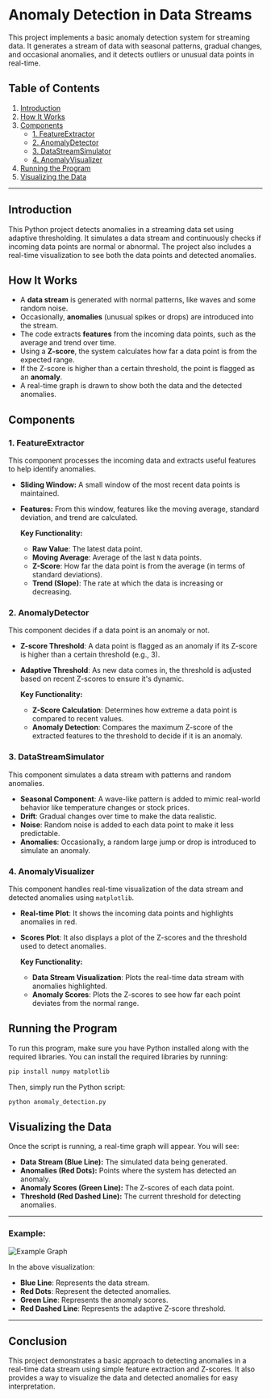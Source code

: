 # Anomaly Detection in Data Streams

This project implements a basic anomaly detection system for streaming data. It generates a stream of data with seasonal patterns, gradual changes, and occasional anomalies, and it detects outliers or unusual data points in real-time.

## Table of Contents

1. [Introduction](#introduction)
2. [How It Works](#how-it-works)
3. [Components](#components)
   - [1. FeatureExtractor](#1-featureextractor)
   - [2. AnomalyDetector](#2-anomalydetector)
   - [3. DataStreamSimulator](#3-datastreamsimulator)
   - [4. AnomalyVisualizer](#4-anomalyvisualizer)
4. [Running the Program](#running-the-program)
5. [Visualizing the Data](#visualizing-the-data)

---

## Introduction

This Python project detects anomalies in a streaming data set using adaptive thresholding. It simulates a data stream and continuously checks if incoming data points are normal or abnormal. The project also includes a real-time visualization to see both the data points and detected anomalies.

## How It Works

- A **data stream** is generated with normal patterns, like waves and some random noise.
- Occasionally, **anomalies** (unusual spikes or drops) are introduced into the stream.
- The code extracts **features** from the incoming data points, such as the average and trend over time.
- Using a **Z-score**, the system calculates how far a data point is from the expected range.
- If the Z-score is higher than a certain threshold, the point is flagged as an **anomaly**.
- A real-time graph is drawn to show both the data and the detected anomalies.

## Components

### 1. FeatureExtractor

This component processes the incoming data and extracts useful features to help identify anomalies.

- **Sliding Window:** A small window of the most recent data points is maintained.
- **Features:** From this window, features like the moving average, standard deviation, and trend are calculated.
  
  **Key Functionality:**
  - **Raw Value**: The latest data point.
  - **Moving Average**: Average of the last `N` data points.
  - **Z-Score**: How far the data point is from the average (in terms of standard deviations).
  - **Trend (Slope)**: The rate at which the data is increasing or decreasing.

### 2. AnomalyDetector

This component decides if a data point is an anomaly or not. 

- **Z-score Threshold**: A data point is flagged as an anomaly if its Z-score is higher than a certain threshold (e.g., 3).
- **Adaptive Threshold**: As new data comes in, the threshold is adjusted based on recent Z-scores to ensure it's dynamic.

  **Key Functionality:**
  - **Z-Score Calculation**: Determines how extreme a data point is compared to recent values.
  - **Anomaly Detection**: Compares the maximum Z-score of the extracted features to the threshold to decide if it is an anomaly.

### 3. DataStreamSimulator

This component simulates a data stream with patterns and random anomalies.

- **Seasonal Component**: A wave-like pattern is added to mimic real-world behavior like temperature changes or stock prices.
- **Drift**: Gradual changes over time to make the data realistic.
- **Noise**: Random noise is added to each data point to make it less predictable.
- **Anomalies**: Occasionally, a random large jump or drop is introduced to simulate an anomaly.

### 4. AnomalyVisualizer

This component handles real-time visualization of the data stream and detected anomalies using `matplotlib`.

- **Real-time Plot**: It shows the incoming data points and highlights anomalies in red.
- **Scores Plot**: It also displays a plot of the Z-scores and the threshold used to detect anomalies.

  **Key Functionality:**
  - **Data Stream Visualization**: Plots the real-time data stream with anomalies highlighted.
  - **Anomaly Scores**: Plots the Z-scores to see how far each point deviates from the normal range.
  
## Running the Program

To run this program, make sure you have Python installed along with the required libraries. You can install the required libraries by running:

```bash
pip install numpy matplotlib
```

Then, simply run the Python script:

```bash
python anomaly_detection.py
```

## Visualizing the Data

Once the script is running, a real-time graph will appear. You will see:

- **Data Stream (Blue Line):** The simulated data being generated.
- **Anomalies (Red Dots):** Points where the system has detected an anomaly.
- **Anomaly Scores (Green Line):** The Z-scores of each data point.
- **Threshold (Red Dashed Line):** The current threshold for detecting anomalies.

---

### Example:

![Example Graph](#)

In the above visualization:
- **Blue Line**: Represents the data stream.
- **Red Dots**: Represent the detected anomalies.
- **Green Line**: Represents the anomaly scores.
- **Red Dashed Line**: Represents the adaptive Z-score threshold.

---

## Conclusion

This project demonstrates a basic approach to detecting anomalies in a real-time data stream using simple feature extraction and Z-scores. It also provides a way to visualize the data and detected anomalies for easy interpretation.